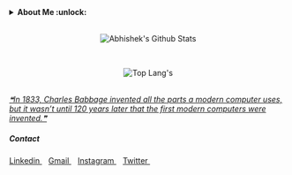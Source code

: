 <!--<h3 align="center"> नमस्ते !  <img src = "https://www.flaticon.com/svg/vstatic/svg/706/706506.svg?token=exp=1610457628~hmac=d2a0b69909345ef9261344fb73f3eabc" width = 25px/></h3>
<hr>-->

<!-- <a href="https://github.com/marketplace/actions/update-image-readme"> -->
<!-- <a href="https://abhishekchandra.co"> -->
<!--START_SECTION:update_image-->
<!-- <img src=https://raw.githubusercontent.com/abhishekchandra2522k/abhishekchandra2522k/master/images/banner.gif height=210px width=1500px align=right alt=Image ALT /> -->
<!--END_SECTION:update_image-->
<!-- </a> -->

<details>
 <summary><b>About Me  :unlock:</b></summary>
 
-  Completed my **B.Tech.** in Information Technology (2018-2022) from Bharati Vidyapeeth's College Of Engineering (GGSIPU), New Delhi, INDIA.
 
-  Proficient in C and C++ Languages, Learning Java and SQL +(Sometimes JavaScript and ReactJS).

</details>

<br/>

<p align = "center">
<img alt="Abhishek's Github Stats" src = "https://github-readme-stats.vercel.app/api?username=abhishekchandra2522k&show_icons=true&theme=blueberry&include_all_commits=true&hide_border=true" align = "center"/>
</p>

<br/>

<p align = "center">
<img src = "https://github-readme-stats.vercel.app/api/top-langs/?username=abhishekchandra2522k&theme=yeblu&layout=compact&hide=jupyter%20notebook,html,css,php&langs_count=16" alt = "Top Lang's"/>
</p>

<p align = "center">
<!-- <img src = "https://github-readme-stats.vercel.app/api/wakatime?username=abhishekchandra&layout=compact&theme=graywhite" alt = "abhishekchandra"/> -->
</p>
<!-- <p align="center"><img src="https://githubreadme-streak.herokuapp.com?user=abhishekchandra2522k&theme=blueberry&hide_border=true"></p> -->
<br>
<!-- <br/>
<details>
 <summary><b>GitHub Skyline 2020</summary><br/>
  <img src="skyline.gif" alt="GitHub Skyline 2020" height=500px width=1000px>
</details> -->

<!-- <p>
<a href = "https://github.com/abhishekchandra2522k/abhishekchandra2522k/blob/master/Top_Langs.md"><img src = "top_language.gif" width = 150px alt = "Top Language Card"/></a>
</p> -->

<!--  ##### Quotes -->
 
<a href = "https://github.com/marketplace/actions/quote-readme">
<!--STARTS_HERE_QUOTE_README-->
<i>❝In 1833, Charles Babbage invented all the parts a modern computer uses, but it wasn’t until 120 years later that the first modern computers were invented.❞</i>
<!--ENDS_HERE_QUOTE_README-->
</a>
<!-- &nbsp; -->



##### Contact
<p>
<a href = "https://www.linkedin.com/in/abhishek-chandra-071977114/">
<!--  <img src = "images/linkedin.gif" width="33px" alt="Abhishek's LinkedIn"/> -->
 Linkedin
 </a>
&nbsp;&nbsp;
<a href="https://mail.google.com/mail/?view=cm&fs=1&to=1ac23456789@gmail.com">
<!--   <img alt="Abhishek's Gmail" width="33px" src="images/gmail.gif" /> -->
 Gmail
</a>
&nbsp;&nbsp;
<a href="https://www.instagram.com/_abhishekchandra/">
<!--   <img alt="Abhishek's Instagram" width="33px" src="images/instagram.gif" /> -->
 Instagram
</a>
&nbsp;&nbsp;
<a href="https://twitter.com/abhidevchandra/">
<!--   <img alt="Abhishek Chandra | Twitter" width="33px" src="images/twitter.gif" /> -->
 Twitter
</a>
 &nbsp;&nbsp;
 <br/>
 </p>
 
<!-- ##### Profiles

<p>
<a href = "https://abhishekchandra.hashnode.dev/">
  <img src="hashnode.png" alt="Abhishek's Hashnode" height="30" width="30"/>
</a>
  &nbsp;&nbsp;
<a href="https://google.qwiklabs.com/public_profiles/c37ee239-2c0a-4ebb-ba0e-803b1f7b84cc">
  <img src="google-cloud.png" alt="Abhishek Chandra's Cloud Profile" height="30" width="30">
</a>
 &nbsp;&nbsp;
 <a href="https://dev.to/abhishekchandra2522k">
  <img src="https://d2fltix0v2e0sb.cloudfront.net/dev-badge.svg" alt="Abhishek Chandra's DEV Profile" height="30" width="30">
</a>
</p> -->
 


